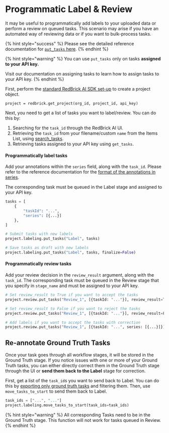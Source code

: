 # Programmatic Label & Review

It may be useful to programmatically add labels to your uploaded data or perform a review on queued tasks. This scenario may arise if you have an automated way of reviewing data or if you want to bulk-process tasks.&#x20;

{% hint style="success" %}
Please see the detailed reference documentation for [`put_tasks` here](https://redbrick-sdk.readthedocs.io/en/stable/sdk.html#redbrick.labeling.Labeling.put\_tasks).
{% endhint %}

{% hint style="warning" %}
You can use `put_tasks` only on tasks **assigned to your API key.**

Visit our documentation on assigning tasks to learn how to assign tasks to your API key.
{% endhint %}

First, perform the [standard RedBrick AI SDK set-up](./#initializing-the-redbrick-sdk-in-python) to create a project object.

```
project = redbrick.get_project(org_id, project_id, api_key)
```

Next, you need to get a list of tasks you want to label/review. You can do this by:&#x20;

1. Searching for the `task_id` through the RedBrick AI UI.
2. Retrieving the `task_id` from your filename/custom `name` from the Items List, using [search\_tasks](exporting-tasks.md#query-tasks-in-your-project).
3. Retrieving tasks assigned to your API key using `get_tasks`.

#### Programmatically label tasks

Add your annotations within the `series` field, along with the `task_id`. Please refer to the reference documentation for the [format of the annotations in series](../reference/export-annotation-format.md).

&#x20;The corresponding task must be queued in the Label stage and assigned to your API key.&#x20;

```python
tasks = [
    {
        "taskId": "...",
        "series": [{...}]
    },
]

# Submit tasks with new labels
project.labeling.put_tasks("Label", tasks)

# Save tasks as draft with new labels
project.labeling.put_tasks("Label", tasks, finalize=False)
```

#### Programmatically review tasks

Add your review decision in the `review_result` argument, along with the `task_id`. The corresponding task must be queued in the Review stage that you specify in `stage_name` and must be assigned to your API key.

```python
# Set review_result to True if you want to accept the tasks
project.review.put_tasks("Review_1", [{taskId: "..."}], review_result=True)

# Set review_result to False if you want to reject the tasks
project.review.put_tasks("Review_1", [{taskId: "..."}], review_result=False)

# Add labels if you want to accept the tasks with correction
project.review.put_tasks("Review_1", [{taskId: "...", series: [{...}]}])
```

## Re-annotate Ground Truth Tasks

Once your task goes through all workflow stages, it will be stored in the Ground Truth stage. If you notice issues with one or more of your Ground Truth tasks, you can either directly correct them in the Ground Truth stage through the UI or **send them back to the Label** stage for correction.

First, get a list of the `task_id`s you want to send back to Label. You can do this by [exporting only ground truth tasks](exporting-tasks.md#export-only-ground-truth) and filtering them. Then, use `move_tasks_to_start` to send them back to Label.

```python
task_ids = ["...", "..."]
project.labeling.move_tasks_to_start(task_ids=task_ids)
```

{% hint style="warning" %}
All corresponding Tasks need to be in the Ground Truth stage. This function will not work for tasks queued in Review.&#x20;
{% endhint %}
